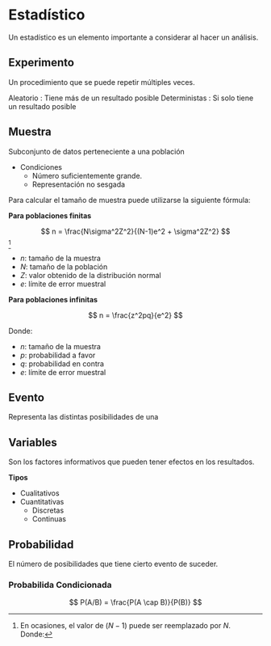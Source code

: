 # Estadístico

Un estadístico es un elemento importante a considerar al hacer un análisis.

## Experimento

Un procedimiento que se puede repetir múltiples veces.

Aleatorio
:   Tiene más de un resultado posible
Deterministas
:   Si solo tiene un resultado posible

## Muestra

Subconjunto de datos perteneciente a una población

* Condiciones
  * Número suficientemente grande.
  * Representación no sesgada

Para calcular el tamaño de muestra puede utilizarse la siguiente fórmula:

**Para poblaciones finitas**

$$
n = \frac{N\sigma^2Z^2}{(N-1)e^2 + \sigma^2Z^2}
$$[^1]

[^1]: En ocasiones, el valor de $(N-1)$ puede ser reemplazado por $N$.
Donde:
+ $n$: tamaño de la muestra
+ $N$: tamaño de la población
+ $Z$: valor obtenido de la distribución normal
+ $e$: límite de error muestral

**Para poblaciones infinitas**

$$
n = \frac{z^2pq}{e^2}
$$

Donde:
+ $n$: tamaño de la muestra
+ $p$: probabilidad a favor
+ $q$: probabilidad en contra
+ $e$: límite de error muestral

## Evento

Representa las distintas posibilidades de una 

## Variables

Son los factores informativos que pueden tener efectos en los resultados.

**Tipos**

* Cualitativos
* Cuantitativas
  * Discretas
  * Continuas

## Probabilidad

El número de posibilidades que tiene cierto evento de suceder.

### Probabilida Condicionada

$$
P(A/B) = \frac{P(A \cap B)}{P(B)}
$$

